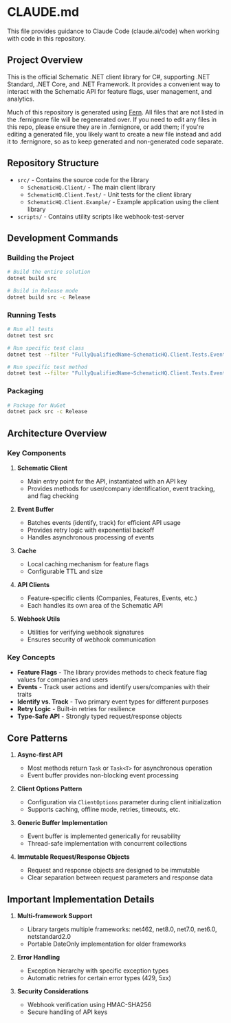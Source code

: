 # CLAUDE.md

This file provides guidance to Claude Code (claude.ai/code) when working with code in this repository.

## Project Overview

This is the official Schematic .NET client library for C#, supporting .NET Standard, .NET Core, and .NET Framework. It provides a convenient way to interact with the Schematic API for feature flags, user management, and analytics.

Much of this repository is generated using [Fern](https//buildwithfern.com). All files that are not listed in the .fernignore file will be regenerated over. If you need to edit any files in this repo, please ensure they are in .fernignore, or add them; if you're editing a generated file, you likely want to create a new file instead and add it to .fernignore, so as to keep generated and non-generated code separate.

## Repository Structure

- `src/` - Contains the source code for the library
  - `SchematicHQ.Client/` - The main client library
  - `SchematicHQ.Client.Test/` - Unit tests for the client library
  - `SchematicHQ.Client.Example/` - Example application using the client library
- `scripts/` - Contains utility scripts like webhook-test-server

## Development Commands

### Building the Project

```bash
# Build the entire solution
dotnet build src

# Build in Release mode
dotnet build src -c Release
```

### Running Tests

```bash
# Run all tests
dotnet test src

# Run specific test class
dotnet test --filter "FullyQualifiedName~SchematicHQ.Client.Tests.EventBufferTests"

# Run specific test method
dotnet test --filter "FullyQualifiedName~SchematicHQ.Client.Tests.EventBufferTests.Push_ItemsAreAddedToBuffer"
```

### Packaging

```bash
# Package for NuGet
dotnet pack src -c Release
```

## Architecture Overview

### Key Components

1. **Schematic Client**
   - Main entry point for the API, instantiated with an API key
   - Provides methods for user/company identification, event tracking, and flag checking

2. **Event Buffer**
   - Batches events (identify, track) for efficient API usage
   - Provides retry logic with exponential backoff
   - Handles asynchronous processing of events

3. **Cache**
   - Local caching mechanism for feature flags
   - Configurable TTL and size

4. **API Clients**
   - Feature-specific clients (Companies, Features, Events, etc.)
   - Each handles its own area of the Schematic API

5. **Webhook Utils**
   - Utilities for verifying webhook signatures
   - Ensures security of webhook communication

### Key Concepts

- **Feature Flags** - The library provides methods to check feature flag values for companies and users
- **Events** - Track user actions and identify users/companies with their traits
- **Identify vs. Track** - Two primary event types for different purposes
- **Retry Logic** - Built-in retries for resilience
- **Type-Safe API** - Strongly typed request/response objects

## Core Patterns

1. **Async-first API**
   - Most methods return `Task` or `Task<T>` for asynchronous operation
   - Event buffer provides non-blocking event processing

2. **Client Options Pattern**
   - Configuration via `ClientOptions` parameter during client initialization
   - Supports caching, offline mode, retries, timeouts, etc.

3. **Generic Buffer Implementation**
   - Event buffer is implemented generically for reusability
   - Thread-safe implementation with concurrent collections

4. **Immutable Request/Response Objects**
   - Request and response objects are designed to be immutable
   - Clear separation between request parameters and response data

## Important Implementation Details

1. **Multi-framework Support**
   - Library targets multiple frameworks: net462, net8.0, net7.0, net6.0, netstandard2.0
   - Portable DateOnly implementation for older frameworks

2. **Error Handling**
   - Exception hierarchy with specific exception types
   - Automatic retries for certain error types (429, 5xx)

3. **Security Considerations**
   - Webhook verification using HMAC-SHA256
   - Secure handling of API keys
